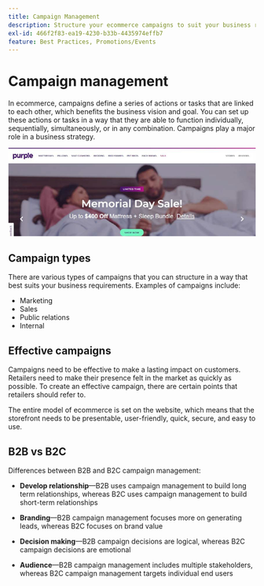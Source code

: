```yaml
---
title: Campaign Management
description: Structure your ecommerce campaigns to suit your business requirements.
exl-id: 466f2f83-ea19-4230-b33b-4435974effb7
feature: Best Practices, Promotions/Events
---
```

# Campaign management

In ecommerce, campaigns define a series of actions or tasks that are linked to each other, which benefits the business vision and goal. You can set up these actions or tasks in a way that they are able to function individually, sequentially, simultaneously, or in any combination. Campaigns play a major role in a business strategy.

![Example campaign image](../../assets/playbooks/campaign-example.png)

## Campaign types

There are various types of campaigns that you can structure in a way that best suits your business requirements. Examples of campaigns include:

- Marketing
- Sales
- Public relations
- Internal

## Effective campaigns

Campaigns need to be effective to make a lasting impact on customers. Retailers need to make their presence felt in the market as quickly as possible. To create an effective campaign, there are certain points that retailers should refer to.

The entire model of ecommerce is set on the website, which means that the storefront needs to be presentable, user-friendly, quick, secure, and easy to use.

## B2B vs B2C

Differences between B2B and B2C campaign management:

- **Develop relationship**—B2B uses campaign management to build long term relationships, whereas B2C uses campaign management to build short-term relationships

- **Branding**—B2B campaign management focuses more on generating leads, whereas B2C focuses on brand value

- **Decision making**—B2B campaign decisions are logical, whereas B2C campaign decisions are emotional

- **Audience**—B2B campaign management includes multiple stakeholders, whereas B2C campaign management targets individual end users
